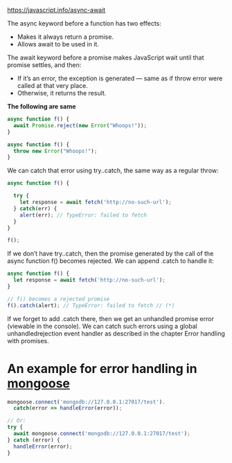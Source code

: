 https://javascript.info/async-await

The async keyword before a function has two effects:

- Makes it always return a promise.
- Allows await to be used in it.

The await keyword before a promise makes JavaScript wait until that promise settles, and then:

- If it’s an error, the exception is generated — same as if throw error were called at that very place.
- Otherwise, it returns the result.

**The following are same**

```ts
async function f() {
  await Promise.reject(new Error("Whoops!"));
}

async function f() {
  throw new Error("Whoops!");
}
```

We can catch that error using try..catch, the same way as a regular throw:

```ts
async function f() {

  try {
    let response = await fetch('http://no-such-url');
  } catch(err) {
    alert(err); // TypeError: failed to fetch
  }
}

f();
```

If we don’t have try..catch, then the promise generated by the call of the async function f() becomes rejected. We can append .catch to handle it:

```ts
async function f() {
  let response = await fetch('http://no-such-url');
}

// f() becomes a rejected promise
f().catch(alert); // TypeError: failed to fetch // (*)
```

If we forget to add .catch there, then we get an unhandled promise error (viewable in the console). We can catch such errors using a global unhandledrejection event handler as described in the chapter Error handling with promises.

# An example for error handling in [mongoose](https://mongoosejs.com/docs/connections.html)

```js
mongoose.connect('mongodb://127.0.0.1:27017/test').
  catch(error => handleError(error));

// Or:
try {
  await mongoose.connect('mongodb://127.0.0.1:27017/test');
} catch (error) {
  handleError(error);
}
```